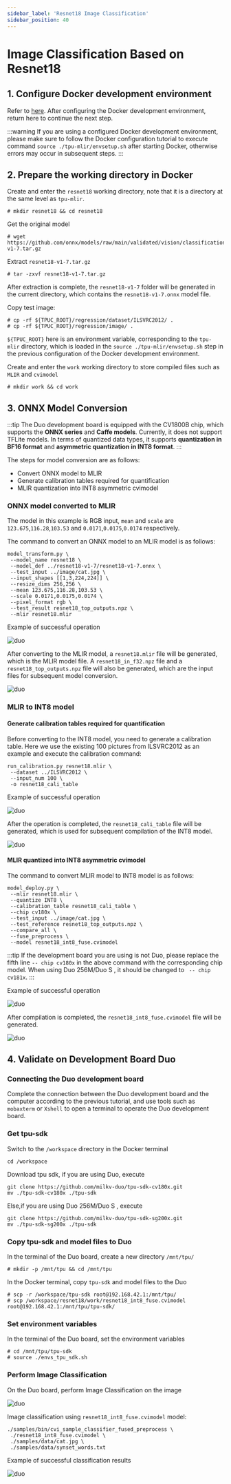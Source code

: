 ```yaml
---
sidebar_label: 'Resnet18 Image Classification'
sidebar_position: 40
---
```


# Image Classification Based on Resnet18

## 1. Configure Docker development environment

Refer to [here](https://milkv.io/docs/duo/application-development/tpu/tpu-docker). After configuring the Docker development environment, return here to continue the next step.

:::warning
If you are using a configured Docker development environment, please make sure to follow the Docker configuration tutorial to execute command `source ./tpu-mlir/envsetup.sh` after starting Docker, otherwise errors may occur in subsequent steps.
:::

## 2. Prepare the working directory in Docker

Create and enter the `resnet18` working directory, note that it is a directory at the same level as `tpu-mlir`.
```
# mkdir resnet18 && cd resnet18
```

Get the original model
```
# wget https://github.com/onnx/models/raw/main/validated/vision/classification/resnet/model/resnet18-v1-7.tar.gz
```
Extract `resnet18-v1-7.tar.gz`
```
# tar -zxvf resnet18-v1-7.tar.gz
```
After extraction is complete, the `resnet18-v1-7` folder will be generated in the current directory, which contains the `resnet18-v1-7.onnx` model file.

Copy test image:
```
# cp -rf ${TPUC_ROOT}/regression/dataset/ILSVRC2012/ .
# cp -rf ${TPUC_ROOT}/regression/image/ .
```
`${TPUC_ROOT}` here is an environment variable, corresponding to the `tpu-mlir` directory, which is loaded in the `source ./tpu-mlir/envsetup.sh` step in the previous configuration of the Docker development environment.

Create and enter the `work` working directory to store compiled files such as `MLIR` and `cvimodel`
```
# mkdir work && cd work
```

## 3. ONNX Model Conversion

:::tip
The Duo development board is equipped with the CV1800B chip, which supports the **ONNX series** and **Caffe models**. Currently, it does not support TFLite models. In terms of quantized data types, it supports **quantization in BF16 format** and **asymmetric quantization in INT8 format**.
:::

The steps for model conversion are as follows:
- Convert ONNX model to MLIR
- Generate calibration tables required for quantification
- MLIR quantization into INT8 asymmetric cvimodel

### ONNX model converted to MLIR

The model in this example is RGB input, `mean` and `scale` are `123.675`,`116.28`,`103.53` and `0.0171`,`0.0175`,`0.0174` respectively.

The command to convert an ONNX model to an MLIR model is as follows:
```
model_transform.py \
 --model_name resnet18 \
 --model_def ../resnet18-v1-7/resnet18-v1-7.onnx \
 --test_input ../image/cat.jpg \
 --input_shapes [[1,3,224,224]] \
 --resize_dims 256,256 \
 --mean 123.675,116.28,103.53 \
 --scale 0.0171,0.0175,0.0174 \
 --pixel_format rgb \
 --test_result resnet18_top_outputs.npz \
 --mlir resnet18.mlir
```

Example of successful operation

![duo](/docs/duo/tpu/duo-tpu-resnet18_05.png)

After converting to the MLIR model, a `resnet18.mlir` file will be generated, which is the MLIR model file. A `resnet18_in_f32.npz` file and a `resnet18_top_outputs.npz` file will also be generated, which are the input files for subsequent model conversion.

![duo](/docs/duo/tpu/duo-tpu-resnet18_06.png)

### MLIR to INT8 model

#### Generate calibration tables required for quantification

Before converting to the INT8 model, you need to generate a calibration table. Here we use the existing 100 pictures from ILSVRC2012 as an example and execute the calibration command:
```
run_calibration.py resnet18.mlir \
 --dataset ../ILSVRC2012 \
 --input_num 100 \
 -o resnet18_cali_table
```

Example of successful operation

![duo](/docs/duo/tpu/duo-tpu-resnet18_07.png)

After the operation is completed, the `resnet18_cali_table` file will be generated, which is used for subsequent compilation of the INT8 model.

![duo](/docs/duo/tpu/duo-tpu-resnet18_08.png)

#### MLIR quantized into INT8 asymmetric cvimodel

The command to convert MLIR model to INT8 model is as follows:
```
model_deploy.py \
 --mlir resnet18.mlir \
 --quantize INT8 \
 --calibration_table resnet18_cali_table \
 --chip cv180x \
 --test_input ../image/cat.jpg \
 --test_reference resnet18_top_outputs.npz \
 --compare_all \
 --fuse_preprocess \
 --model resnet18_int8_fuse.cvimodel
```

:::tip
If the development board you are using is not Duo, please replace the fifth line `-- chip cv180x` in the above command with the corresponding chip model.
When using Duo 256M/Duo S , it should be changed to ` -- chip cv181x`.
:::

Example of successful operation

![duo](/docs/duo/tpu/duo-tpu-resnet18_09.png)

After compilation is completed, the `resnet18_int8_fuse.cvimodel` file will be generated.

![duo](/docs/duo/tpu/duo-tpu-resnet18_10.png)

## 4. Validate on Development Board Duo

### Connecting the Duo development board

Complete the connection between the Duo development board and the computer according to the previous tutorial, and use tools such as `mobaxterm` or `Xshell` to open a terminal to operate the Duo development board.

### Get tpu-sdk

Switch to the `/workspace` directory in the Docker terminal
```
cd /workspace
```

Download tpu sdk, if you are using Duo, execute
```
git clone https://github.com/milkv-duo/tpu-sdk-cv180x.git
mv ./tpu-sdk-cv180x ./tpu-sdk
```

Else,if you are using Duo 256M/Duo S , execute
```
git clone https://github.com/milkv-duo/tpu-sdk-sg200x.git
mv ./tpu-sdk-sg200x ./tpu-sdk
```

### Copy tpu-sdk and model files to Duo

In the terminal of the Duo board, create a new directory `/mnt/tpu/`
```
# mkdir -p /mnt/tpu && cd /mnt/tpu
```

In the Docker terminal, copy `tpu-sdk` and model files to the Duo
```
# scp -r /workspace/tpu-sdk root@192.168.42.1:/mnt/tpu/
# scp /workspace/resnet18/work/resnet18_int8_fuse.cvimodel root@192.168.42.1:/mnt/tpu/tpu-sdk/
```

### Set environment variables

In the terminal of the Duo board, set the environment variables
```
# cd /mnt/tpu/tpu-sdk
# source ./envs_tpu_sdk.sh
```

### Perform Image Classification

On the Duo board, perform Image Classification on the image

![duo](/docs/duo/tpu/duo-tpu-cat.jpg)

Image classification using `resnet18_int8_fuse.cvimodel` model:
```
./samples/bin/cvi_sample_classifier_fused_preprocess \
 ./resnet18_int8_fuse.cvimodel \
 ./samples/data/cat.jpg \
 ./samples/data/synset_words.txt
```

Example of successful classification results

![duo](/docs/duo/tpu/duo-tpu-resnet18_11.png)
